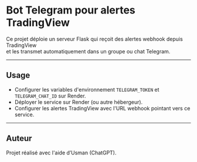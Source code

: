 # Bot Telegram pour alertes TradingView

Ce projet déploie un serveur Flask qui reçoit des alertes webhook depuis TradingView  
et les transmet automatiquement dans un groupe ou chat Telegram.

---

## Usage

- Configurer les variables d'environnement `TELEGRAM_TOKEN` et `TELEGRAM_CHAT_ID` sur Render.  
- Déployer le service sur Render (ou autre hébergeur).  
- Configurer les alertes TradingView avec l'URL webhook pointant vers ce service.

---

## Auteur

Projet réalisé avec l'aide d’Usman (ChatGPT).

